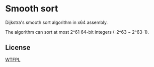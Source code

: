 # Smooth sort
Dijkstra's smooth sort algorithm in x64 assembly.

The algorithm can sort at most 2^61 64-bit integers (-2^63 ~ 2^63-1).

## License
[WTFPL](http://www.wtfpl.net/txt/copying)
